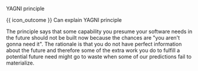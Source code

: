 <span id="title">YAGNI principle</span>

<span id="prereqs"></span>

<span id="outcomes">{{ icon_outcome }} Can explain YAGNI principle</span>

<div id="body">

<box type="definition">

<include src="../../common/definitions.md#def-yagni-principle" />

</box>

The principle says that some capability you presume your software needs in the future should not be built now because the chances are "you aren't gonna need it". The rationale is that you do not have perfect information about the future and therefore some of the extra work you do to fulfill a potential future need might go to waste when some of our predictions fail to materialize.

</div>

<div id="extras">

<include src="resources.md" />

</div>
